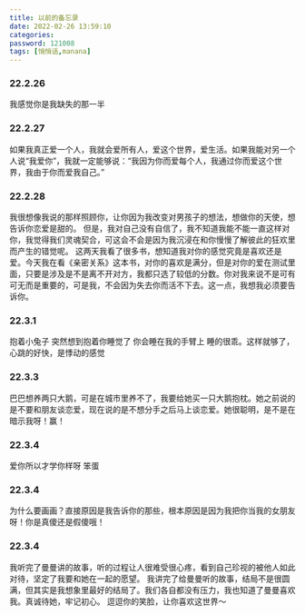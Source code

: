 ```yaml
---
title: 以前的备忘录
date: 2022-02-26 13:59:10
categories: 
password: 121008 
tags: [悄悄话,manana]
---
```


### 22.2.26

我感觉你是我缺失的那一半

### 22.2.27

如果我真正爱一个人，我就会爱所有人，爱这个世界，爱生活。如果我能对另一个人说“我爱你”，我就一定能够说：“我因为你而爱每个人，我通过你而爱这个世界，我由于你而爱我自己。”

### 22.2.28

我很想像我说的那样照顾你，让你因为我改变对男孩子的想法，想做你的天使，想告诉你恋爱是甜的。
但是，我对自己没有自信了，我不知道我能不能一直这样对你，我觉得我们灵魂契合，可这会不会是因为我沉浸在和你慢慢了解彼此的狂欢里而产生的错觉呢。
这两天我看了很多书，想知道我对你的感觉究竟是喜欢还是爱。今天我在看《亲密关系》这本书，对你的喜欢是满分，但是对你的爱在测试里面，只要是涉及是不是离不开对方，我都只选了较低的分数。你对我来说不是可有可无而是重要的，可是我，不会因为失去你而活不下去。这一点，我想我必须要告诉你。

### 22.3.1

抱着小兔子 突然想到抱着你睡觉了 你会睡在我的手臂上 睡的很乖。这样就够了，心跳的好快，是悸动的感觉

### 22.3.3

巴巴想养两只大鹅，可是在城市里养不了，我要给她买一只大鹅抱枕。她之前说的是不要和朋友谈恋爱，现在说的是不想分手之后马上谈恋爱。她很聪明，是不是在暗示我呀！赢！

### 22.3.4

爱你所以才学你样呀 笨蛋

### 22.3.4

为什么要画画？直接原因是我告诉你的那些，根本原因是因为我把你当我的女朋友呀！你是真傻还是假傻哦！

### 22.3.4

我听完了曼曼讲的故事，听的过程让人很难受很心疼，看到自己珍视的被他人如此对待，坚定了我要和她在一起的愿望。 我讲完了给曼曼听的故事，结局不是很圆满，但其实是我想象里最好的结局了。我们各自都没有压力，我也知道了曼曼喜欢我。真诚待她，牢记初心。 逗逗你的笑脸，让你喜欢这世界～